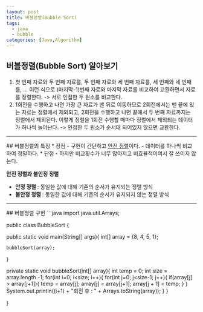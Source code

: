 ```yaml
---
layout: post
title: 버블정렬(Bubble Sort)
tags:
  - java
  - bubble
categories: [Java,Algorithm]
---
```

## 버블정렬(Bubble Sort) 알아보기

1. 첫 번째 자료와 두 번째 자료를, 두 번째 자료와 세 번째 자료를, 세 번째와 네 번째를, … 이런 식으로 (마지막-1)번째 자료와 마지막 자료를 비교하여 교환하면서 자료를 정렬한다. -> 서로 인접한 두 원소를 비교한다.
2. 1회전을 수행하고 나면 가장 큰 자료가 맨 뒤로 이동하므로 2회전에서는 맨 끝에 있는 자료는 정렬에서 제외되고, 2회전을 수행하고 나면 끝에서 두 번째 자료까지는 정렬에서 제외된다. 이렇게 정렬을 1회전 수행할 때마다 정렬에서 제외되는 데이터가 하나씩 늘어난다. -> 인접한 두 원소가 순서대 되어있지 않으면 교환한다.
<hr>
## 버블정렬의 특징
* 장점
  - 구현이 간단하고 <u>안전 정렬</u>이다.
  - 데이터를 하나씩 비교하여 정밀하다.
* 단점
  - 하지만 비교횟수가 너무 많아지고 비효율적이여서 잘 쓰이지 않는다.

**<i class="fa fa-question-circle"></i> 안전 정렬과 불안정 정렬**
+ <b> 안정 정렬 </b>: 동일한 값에 대해 기존의 순서가 유지되는 정렬 방식
+ <b>불안정 정렬 </b>: 동일한 값에 대해 기존의 순서가 유지되지 않는 정렬 방식

<hr>
## 버블정렬 구현
```java
import java.util.Arrays;

public class BubbleSort {

  public static void main(String[] args){
    int[] array = {8, 4, 5, 1};

    bubbleSort(array);
  }

  private static void bubbleSort(int[] array){
    int temp = 0;
    int size = array.length -1;
    for(int i=0; i<size; i++){
      for(int j=0; j<size-1; j++){
        if(array[j] > array[j+1]){
          temp = array[j];
          array[j] = array[j+1];
          array[j + 1] = temp;
        }
      }
      System.out.println((i+1) + "회전 후 : " + Arrays.toString(array));
    }
  }

}
```
